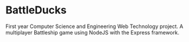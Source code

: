 # BattleDucks
First year Computer Science and Engineering Web Technology project.
A multiplayer Battleship game using NodeJS with the Express framework.  
